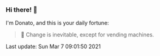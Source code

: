### Hi there! 👋 

I'm Donato, and this is your daily fortune:

> 🥠 Change is inevitable, except for vending machines.

Last update: Sun Mar  7 09:01:50 2021